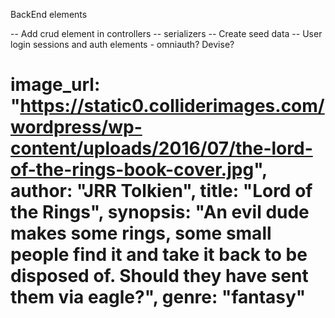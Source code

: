 BackEnd elements

-- Add crud element in controllers
-- serializers
-- Create seed data
-- User login sessions and auth elements - omniauth? Devise?
# image_url: "https://static0.colliderimages.com/wordpress/wp-content/uploads/2016/07/the-lord-of-the-rings-book-cover.jpg", author: "JRR Tolkien", title: "Lord of the Rings", synopsis: "An evil dude makes some rings, some small people find it and take it back to be disposed of. Should they have sent them via eagle?", genre: "fantasy"